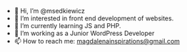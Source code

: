 - 👋 Hi, I’m @msedkiewicz
- 👀 I’m interested in front end development of websites.
- 🌱 I’m currently learning JS and PHP.
- 💞️ I’m working as a Junior WordPress Developer
- 📫 How to reach me: magdalenainspirations@gmail.com

<!---
msedkiewicz/msedkiewicz is a ✨ special ✨ repository because its `README.md` (this file) appears on your GitHub profile.
You can click the Preview link to take a look at your changes.
--->
